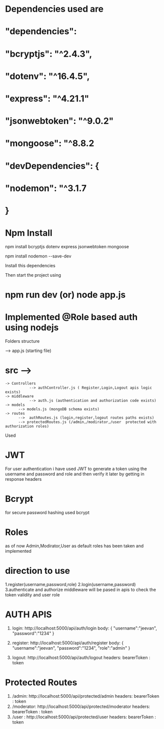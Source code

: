 # Dependencies used are

# "dependencies":

# "bcryptjs": "^2.4.3",

# "dotenv": "^16.4.5",

# "express": "^4.21.1"

# "jsonwebtoken": "^9.0.2"

# "mongoose": "^8.8.2

# "devDependencies": {

# "nodemon": "^3.1.7

# }

# Npm Install

npm install bcryptjs dotenv express jsonwebtoken mongoose

npm install nodemon --save-dev

Install this dependencies

Then start the project using

# npm run dev (or) node app.js

# Implemented @Role based auth using nodejs

Folders structure

--> app.js (starting file)

# src -->

    -> Controllers
               --> authController.js ( Register,Login,Logout apis logic exists)
    -> middleware
               --> auth.js (authentication and authorization code exists)
    -> models
          --> models.js (mongoDB schema exists)
    -> routes
          -->  authRoutes.js (login,register,logout routes paths exists)
          --> protectedRoutes.js (/admin,/modirator,/user  protected with authorization roles)

Used

# JWT

For user authentication i have used JWT to generate a token using the username and password and role
and then verify it later by getting in response headers

# Bcrypt

for secure password hashing used bcrypt

# Roles

as of now Admin,Modirator,User as default roles has been taken and implemented

# direction to use

1.register(username,password,role)
2.login(username,password)
3.authenticate and authorize middleware will be pased in apis to check the token validity and user role

# AUTH APIS

1. login: http://localhost:5000/api/auth/login
   body: {
   "username":"jeevan",
   "password":"1234"
   }
2. register: http://localhost:5000/api/auth/register
   body: {
   "username":"jeevan",
   "password":"1234",
   "role":"admin"
   }

3. logout: http://localhost:5000/api/auth/logout
   headers: bearerToken : token

# Protected Routes

1. /admin: http://localhost:5000/api/protected/admin
   headers: bearerToken : token
2. /moderator: http://localhost:5000/api/protected/moderator
   headers: bearerToken : token
3. /user : http://localhost:5000/api/protected/user
   headers: bearerToken : token
